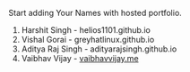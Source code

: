 Start adding Your Names with hosted portfolio.

1. Harshit Singh - helios1101.github.io
2. Vishal Gorai - greyhatlinux.github.io
3. Aditya Raj Singh - adityarajsingh.github.io
4. Vaibhav Vijay - [vaibhavvijay.me](https://vaibhavvijay.me)

